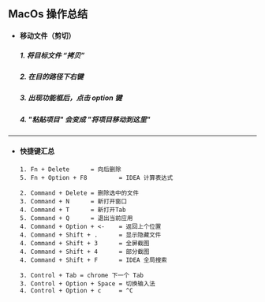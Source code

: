 ## MacOs 操作总结

- #### 移动文件（剪切）
  ##### 1. 将目标文件 “拷贝” 
  ##### 2. 在目的路径下右键 
  ##### 3. 出现功能框后，点击 option 键
  ##### 4. "粘贴项目" 会变成 "将项目移动到这里"



---
- #### 快捷键汇总
  ```
  1. Fn + Delete      = 向后删除 
  5. Fn + Option + F8         = IDEA 计算表达式

  2. Command + Delete = 删除选中的文件
  3. Command + N      = 新打开窗口
  4. Command + T      = 新打开Tab
  5. Command + Q      = 退出当前应用
  4. Command + Option + <-    = 返回上个位置
  4. Command + Shift + .      = 显示隐藏文件
  4. Command + Shift + 3      = 全屏截图
  4. Command + Shift + 4      = 部分截图
  4. Command + Shift + F      = IDEA 全局搜索

  3. Control + Tab = chrome 下一个 Tab
  3. Control + Option + Space = 切换输入法
  4. Control + Option + c     = ^C







